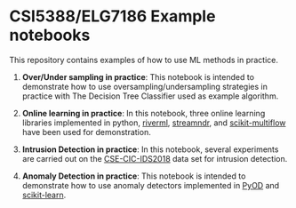 # CSI5388/ELG7186 Example notebooks

This repository contains examples of how to use ML methods in practice.

1. **Over/Under sampling in practice**: This notebook is intended to demonstrate how to use oversampling/undersampling strategies in practice with The Decision Tree Classifier used as example algorithm.

2. **Online learning in practice**: In this notebook, three online learning libraries implemented in python, [riverml](https://riverml.xyz/dev/), [streamndr](https://github.com/jgaud/streamndr), and [scikit-multiflow](https://scikit-multiflow.readthedocs.io/en/stable/index.html) have been used for demonstration.

3. **Intrusion Detection in practice**: In this notebook, several experiments are carried out on the [CSE-CIC-IDS2018](https://www.unb.ca/cic/datasets/ids-2018.html) data set for intrusion detection.

3. **Anomaly Detection in practice**: This notebook is intended to demonstrate how to use anomaly detectors implemented in [PyOD](https://pyod.readthedocs.io/en/latest/index.html) and [scikit-learn](https://scikit-learn.org/stable/modules/generated/sklearn.cluster.DBSCAN.html).

